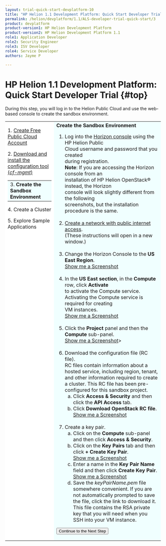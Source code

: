 ```yaml
---
layout: trial-quick-start-devplatform-10
title: "HP Helion 1.1 Development Platform: Quick Start Developer Trial Step 3 "
permalink: /helion/devplatform/1.1/ALS-developer-trial-quick-start/3
product: devplatform
product-version1: HP Helion Development Platform
product-version2: HP Helion Development Platform 1.1
role1: Application Developer
role2: Security Engineer
role3: ISV Developer 
role4: Service Developer
authors: Jayme P

---
```

<!--UNDER REVISION-->

<script>
function PageRefresh {
onLoad="window.refresh"
}
PageRefresh();
</script>

# HP Helion 1.1 Development Platform: Quick Start Developer Trial {#top}

During this step, you will log in to the Helion Public Cloud and use the web-based console to create the sandbox environment.


<table style="background-color: #FFF; vertical-align:top;">
<tr style="padding: 0;">
<td style="vertical-align:top;"><p>
1. <a href="http://15.184.32.138/helion/devplatform/1.1/ALS-developer-trial-quick-start/">Create Free Public Cloud Account</a> </p><p>
2. <a href="http://15.184.32.138/helion/devplatform/1.1/ALS-developer-trial-quick-start/2">Download and install the configuration tool (<i>cf-mgmt</i>)</a></p>
  <table border="0" style="background-color: #FFF; height: 100%;">
   <tr>
   <td style="background-color: #F0FFFF;">
    3. <b>Create the Sandbox Environment</b>
   </td>
   </tr>
   </table>
<p>
4. Create a Cluster
</p><p>
5. Explore Sample Applications
</p>

</td>

<td style="background-color: #F0FFFF; vertical-align: top;"><b>Create the Sandbox Environment</b>
<p>
<ol>
<li>Log into the <a href="https://horizon.hpcloud.com/" target="_blank">Horizon console</a> using the HP Helion Public <br />Cloud username and password that you created <br /> during registration.<br /> <b>Note</b>: If you are accessing the Horizon console from an<br /> installation of HP Helion OpenStack&#174; instead, the Horizon <br />console will look slightly different from the following <br />screenshots, but the installation procedure is the same.</li><br /><li><a href="https://community.hpcloud.com/article/how-create-or-delete-network#create" target="_blank";>Create a network with public internet access</a>.<br />(These instructions will open in a new window.)
</li><br /><li>Change the Horizon Console to the <b>US East Region</b>.<br /><a href="http://15.184.32.138/content/documentation/media/quickstartA11small.png" target=_blank"/>Show me a Screenshot</a></li><br /><li>In the <b>US East section</b>, in the <b>Compute</b> row, click <b>Activate</b> <br />to activate the Compute service.<br />Activating the Compute service is required for creating<br /> VM instances.<br /><a href="http://15.184.32.138/content/documentation/media/quickstartB11small.png" target="_blank"/>Show me a Screenshot</a></li><br /><li>Click the <b>Project</b> panel and then the <b>Compute</b> sub-panel.<br />
<a href="http://15.184.32.138/content/documentation/media/quickstartC11.png" target="_blank"/>Show me a Screenshot</a>></li><br /><li>
Download the configuration file (RC file).<br />
RC files contain information about a hosted service, including region, tenant, and other information required to create a cluster. This RC file has been pre-configured for this sandbox project.<br /><ol type="a"><li>Click <b>Access & Security</b> and then click the <b>API Access</b> tab.</li><li>
Click <b>Download OpenStack RC file</b>.<br /><a href="http://15.184.32.138/content/documentation/media/quickstartDownloadRCFile_small.png" target="_blank"/>Show me a Screenshot</a></li></ol><br />
<li>Create a key pair.<br /><ol type="a">
<li>Click on the <b>Compute</b> sub-panel and then click <b>Access & Security</b>.</li>
<li>Click on the <b>Key Pairs</b> tab and then click <b>+ Create Key Pair</b>.<br /><a href="http://15.184.32.138/content/documentation/media/quickstartE11_small.png" target="_blank"/>Show me a Screenshot</a></li>
<li>Enter a name in the <b>Key Pair Name</b> field and then click <b>Create Key Pair</b>.<br /><a href="http://15.184.32.138/content/documentation/media/quickstartkeypair_small" target="_blank"/>Show me a Screenshot</a><br /></li>
<li>Save the <i>keyPairName.pem</i> file somewhere convenient. If you are not automatically prompted to save the file, click the link to download it. This file contains the RSA private key that you will need when you SSH into your VM instance.</li></ol>
</li></ol>
</ol>
<p><form action="http://15.184.32.138/helion/devplatform/1.1/ALS-developer-trial-quick-start/4" method="get">
    <input type="submit" value="Continue to the Next Step" 
         name="Submit" id="frm1_submit" />
</form></p>
</td>
</tr>
</table>